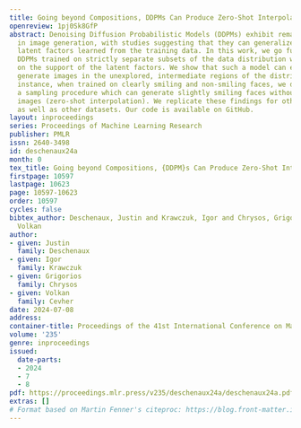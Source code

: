 ```yaml
---
title: Going beyond Compositions, DDPMs Can Produce Zero-Shot Interpolations
openreview: 1pj0Sk8GfP
abstract: Denoising Diffusion Probabilistic Models (DDPMs) exhibit remarkable capabilities
  in image generation, with studies suggesting that they can generalize by composing
  latent factors learned from the training data. In this work, we go further and study
  DDPMs trained on strictly separate subsets of the data distribution with large gaps
  on the support of the latent factors. We show that such a model can effectively
  generate images in the unexplored, intermediate regions of the distribution. For
  instance, when trained on clearly smiling and non-smiling faces, we demonstrate
  a sampling procedure which can generate slightly smiling faces without reference
  images (zero-shot interpolation). We replicate these findings for other attributes
  as well as other datasets. Our code is available on GitHub.
layout: inproceedings
series: Proceedings of Machine Learning Research
publisher: PMLR
issn: 2640-3498
id: deschenaux24a
month: 0
tex_title: Going beyond Compositions, {DDPM}s Can Produce Zero-Shot Interpolations
firstpage: 10597
lastpage: 10623
page: 10597-10623
order: 10597
cycles: false
bibtex_author: Deschenaux, Justin and Krawczuk, Igor and Chrysos, Grigorios and Cevher,
  Volkan
author:
- given: Justin
  family: Deschenaux
- given: Igor
  family: Krawczuk
- given: Grigorios
  family: Chrysos
- given: Volkan
  family: Cevher
date: 2024-07-08
address:
container-title: Proceedings of the 41st International Conference on Machine Learning
volume: '235'
genre: inproceedings
issued:
  date-parts:
  - 2024
  - 7
  - 8
pdf: https://proceedings.mlr.press/v235/deschenaux24a/deschenaux24a.pdf
extras: []
# Format based on Martin Fenner's citeproc: https://blog.front-matter.io/posts/citeproc-yaml-for-bibliographies/
---
```

